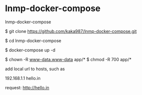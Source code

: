 # lnmp-docker-compose
lnmp-docker-compose

$ git clone https://github.com/kaka987/lnmp-docker-compose.git

$ cd lnmp-docker-compose

$ docker-compose up -d 

$ chown -R www-data.www-data app/*
$ chmod -R 700 app/*

add local url to hosts, such as

192.168.1.1 hello.in


request: http://hello.in 

